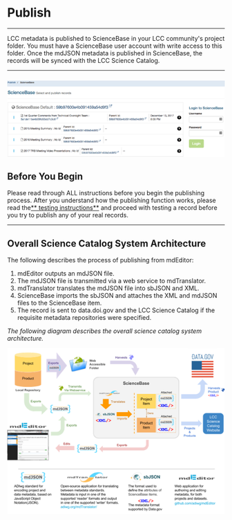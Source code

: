 # Publish

---

LCC metadata is published to ScienceBase in your LCC community's project folder. You must have a ScienceBase user account with write access to this folder. Once the mdJSON metadata is published in ScienceBase, the records will be synced with the LCC Science Catalog.

---

### ![](/assets/publish_screenshot_overview.png)

## Before You Begin

Please read through ALL instructions before you begin the publishing process. After you understand how the publishing function works, please read the[** testing instructions**](/publish/instructions-for-testing-publishing.md) and proceed with testing a record before you try to publish any of your real records.

---

## Overall Science Catalog System Architecture

The following describes the process of publishing from mdEditor:

1. mdEditor outputs an mdJSON file.
2. The mdJSON file is transmitted via a web service to mdTranslator.
3. mdTranslator translates the mdJSON file into sbJSON and XML.
4. ScienceBase imports the sbJSON and attaches the XML and mdJSON files to the ScienceBase item.
5. The record is sent to data.doi.gov and the LCC Science Catalog if the requisite metadata repositories were specified. 

_The following diagram describes the overall science catalog system architecture._

![](/assets/science_catalog_system_architecture.png)

